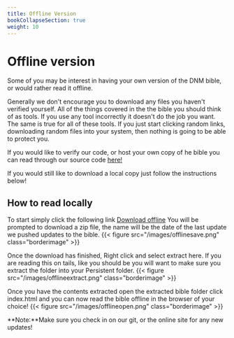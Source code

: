 ```yaml
---
title: Offline Version
bookCollapseSection: true
weight: 10
---
```


# Offline version

Some of you may be interest in having your own version of the DNM bible, or would rather read it offline.

 Generally we don't encourage you to download any files you haven't verified yourself. All of the things covered in the the bible you should think of as tools. If you use any tool incorrectly it doesn't do the job you want. The same is true for all of these tools. If you just start clicking random links, downloading random files into your system, then nothing is going to be able to protect you.

 If you would like to verify our code, or host your own copy of he bible you can read through our source code [here!](http://thotstashp3v7yqih4b36yqjt7m756ydqfxpmrjfrk2n5xffse6p55ad.onion/)


 If you would still like to download a local copy just follow the instructions below!


 ## How to read locally

 To start simply click the following link
<a href="OFFLINE_DOWNLOAD" download>Download offline</a>
You will be prompted to download a zip file, the name will be the date of the last update we pushed updates to the bible.
{{< figure src="/images/offlinesave.png" class="borderimage" >}} 

Once the download has finished, Right click and select extract here. If you are reading this on tails, like you should be you will want to make sure you extract the folder into your Persistent folder.
{{< figure src="/images/offlineextract.png" class="borderimage" >}} 

Once you have the contents extracted open the extracted bible folder  click index.html and you can now read the bible offline in the browser of your choice!
{{< figure src="/images/offlineopen.png" class="borderimage" >}} 

**Note:**Make sure you check in on our git, or the online site for any new updates! 
